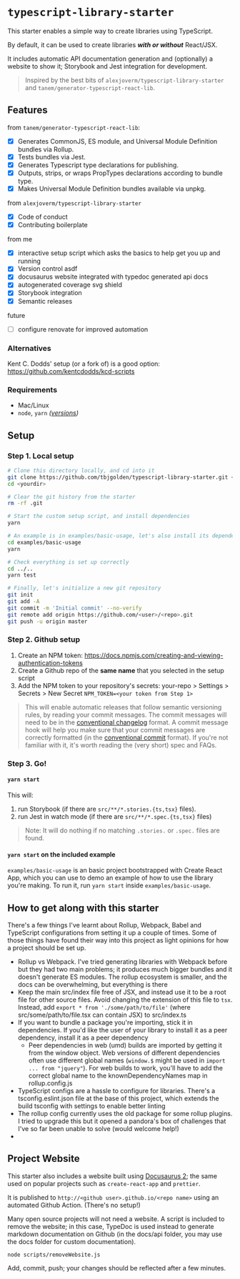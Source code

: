 # `typescript-library-starter`

This starter enables a simple way to create libraries using TypeScript.

By default, it can be used to create libraries **_with or without_** React/JSX.

It includes automatic API documentation generation and (optionally) a website to
show it; Storybook and Jest integration for development.

> Inspired by the best bits of `alexjoverm/typescript-library-starter` and
> `tanem/generator-typescript-react-lib`.

## Features

from `tanem/generator-typescript-react-lib`:

- [x] Generates CommonJS, ES module, and Universal Module Definition bundles via
      Rollup.
- [x] Tests bundles via Jest.
- [x] Generates Typescript type declarations for publishing.
- [x] Outputs, strips, or wraps PropTypes declarations according to bundle type.
- [x] Makes Universal Module Definition bundles available via unpkg.

from `alexjoverm/typescript-library-starter`

- [x] Code of conduct
- [x] Contributing boilerplate

from me

- [x] interactive setup script which asks the basics to help get you up and
      running
- [x] Version control asdf
- [x] docusaurus website integrated with typedoc generated api docs
- [x] autogenerated coverage svg shield
- [x] Storybook integration
- [x] Semantic releases

future

- [ ] configure renovate for improved automation

### Alternatives

Kent C. Dodds' setup (or a fork of) is a good option:
https://github.com/kentcdodds/kcd-scripts

### Requirements

- Mac/Linux
- `node`, `yarn` _([versions](.tool-versions))_

## Setup

### Step 1. Local setup

```sh
# Clone this directory locally, and cd into it
git clone https://github.com/tbjgolden/typescript-library-starter.git <yourdir>
cd <yourdir>

# Clear the git history from the starter
rm -rf .git

# Start the custom setup script, and install dependencies
yarn

# An example is in examples/basic-usage, let's also install its dependencies
cd examples/basic-usage
yarn

# Check everything is set up correctly
cd ../..
yarn test

# Finally, let's initialize a new git repository
git init
git add -A
git commit -m 'Initial commit' --no-verify
git remote add origin https://github.com/<user>/<repo>.git
git push -u origin master
```

### Step 2. Github setup

1. Create an NPM token:
   https://docs.npmjs.com/creating-and-viewing-authentication-tokens
2. Create a Github repo of the **same name** that you selected in the setup
   script
3. Add the NPM token to your repository's secrets: your-repo > Settings >
   Secrets > New Secret `NPM_TOKEN=<your token from Step 1>`

> This will enable automatic releases that follow semantic versioning rules, by
> reading your commit messages. The commit messages will need to be in the
> [conventional changelog](https://github.com/conventional-changelog/conventional-changelog)
> format. A commit message hook will help you make sure that your commit
> messages are correctly formatted (in the
> [conventional commit](https://www.conventionalcommits.org) format). If you're
> not familiar with it, it's worth reading the (very short) spec and FAQs.

### Step 3. Go!

#### `yarn start`

This will:

1. run Storybook (if there are `src/**/*.stories.{ts,tsx}` files).
2. run Jest in watch mode (if there are `src/**/*.spec.{ts,tsx}` files)

> Note: It will do nothing if no matching `.stories.` or `.spec.` files are
> found.

#### `yarn start` on the included example

`examples/basic-usage` is an basic project bootstrapped with Create React App,
which you can use to demo an example of how to use the library you're making. To
run it, run `yarn start` inside `examples/basic-usage`.

## How to get along with this starter

There's a few things I've learnt about Rollup, Webpack, Babel and TypeScript
configurations from setting it up a couple of times. Some of those things have
found their way into this project as light opinions for how a project should be
set up.

- Rollup vs Webpack. I've tried generating libraries with Webpack before but
  they had two main problems; it produces much bigger bundles and it doesn't
  generate ES modules. The rollup ecosystem is smaller, and the docs can be
  overwhelming, but everything is there
- Keep the main src/index file free of JSX, and instead use it to be a root file
  for other source files. Avoid changing the extension of this file to `tsx`.
  Instead, add `export * from './some/path/to/file'` (where
  src/some/path/to/file.tsx can contain JSX) to src/index.ts
- If you want to bundle a package you're importing, stick it in dependencies. If
  you'd like the user of your library to install it as a peer dependency,
  install it as a peer dependency
  - Peer dependencies in web (umd) builds are imported by getting it from the
    window object. Web versions of different dependencies often use different
    global names (`window.$` might be used in `import ... from "jquery"`). For
    web builds to work, you'll have to add the correct global name to the
    knownDependencyNames map in rollup.config.js
- TypeScript configs are a hassle to configure for libraries. There's a
  tsconfig.eslint.json file at the base of this project, which extends the build
  tsconfig with settings to enable better linting
- The rollup config currently uses the old package for some rollup plugins. I
  tried to upgrade this but it opened a pandora's box of challenges that I've so
  far been unable to solve (would welcome help!)
-

## Project Website

This starter also includes a website built using
[Docusaurus 2](https://v2.docusaurus.io/); the same used on popular projects
such as `create-react-app` and `prettier`.

It is published to `http://<github user>.github.io/<repo name>` using an
automated Github Action. (There's no setup!)

Many open source projects will not need a website. A script is included to
remove the website; in this case, TypeDoc is used instead to generate markdown
documentation on Github (in the docs/api folder, you may use the docs folder for
custom documentation).

```
node scripts/removeWebsite.js
```

Add, commit, push; your changes should be reflected after a few minutes.
